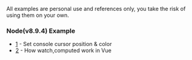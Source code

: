 
All examples are personal use and references only, you take the risk of using them on your own.

### Node(v8.9.4) Example
* [1](/node/1) - Set console cursor position & color
* [2](/node/how-vue-watch-work.html) - How watch,computed work in Vue
